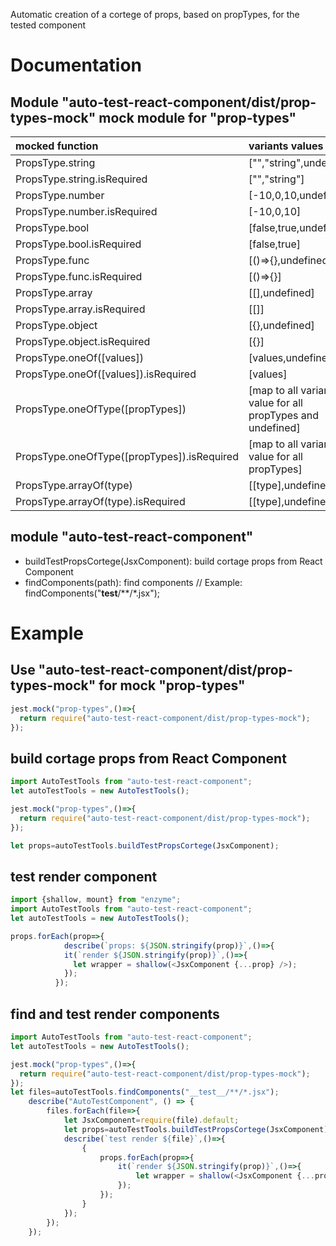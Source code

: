 Automatic creation of a cortege of props, based on propTypes, for the tested component

# Documentation

## Module "auto-test-react-component/dist/prop-types-mock" mock module for "prop-types"


| mocked function | variants values |
|:-----------|:------------|
| PropsType.string |                             ["","string",undefined]|
| PropsType.string.isRequired |                  ["","string"]| 
| PropsType.number |                             [-10,0,10,undefined]| 
| PropsType.number.isRequired |                  [-10,0,10]| 
| PropsType.bool|                               [false,true,undefined]| 
| PropsType.bool.isRequired|                    [false,true]| 
| PropsType.func|                               [()=>{},undefined]| 
| PropsType.func.isRequired|                    [()=>{}]| 
| PropsType.array|                              [[],undefined]| 
| PropsType.array.isRequired|                   [[]]| 
| PropsType.object|                             [{},undefined]| 
| PropsType.object.isRequired|                  [{}]| 
| PropsType.oneOf([values])|                    [values,undefined]
| PropsType.oneOf([values]).isRequired|         [values]
| PropsType.oneOfType([propTypes])|             [map to all variants value for all propTypes and undefined]
| PropsType.oneOfType([propTypes]).isRequired|  [map to all variants value for all propTypes]
| PropsType.arrayOf(type)|                      [[type],undefined]
| PropsType.arrayOf(type).isRequired|           [[type],undefined]

## module "auto-test-react-component"

- buildTestPropsCortege(JsxComponent): build cortage props from React Component
- findComponents(path): find components // Example: findComponents("__test__/**/*.jsx");

# Example


## Use "auto-test-react-component/dist/prop-types-mock" for mock "prop-types"

```javascript
jest.mock("prop-types",()=>{
  return require("auto-test-react-component/dist/prop-types-mock");
});
```

## build cortage props from React Component
```javascript
import AutoTestTools from "auto-test-react-component";
let autoTestTools = new AutoTestTools();

jest.mock("prop-types",()=>{
  return require("auto-test-react-component/dist/prop-types-mock");
});

let props=autoTestTools.buildTestPropsCortege(JsxComponent);
```

## test render component
```javascript
import {shallow, mount} from "enzyme";
import AutoTestTools from "auto-test-react-component";
let autoTestTools = new AutoTestTools();

props.forEach(prop=>{
            describe(`props: ${JSON.stringify(prop)}`,()=>{
            it(`render ${JSON.stringify(prop)}`,()=>{
              let wrapper = shallow(<JsxComponent {...prop} />);
            });
          });
```

## find and test render components

```javascript
import AutoTestTools from "auto-test-react-component";
let autoTestTools = new AutoTestTools();

jest.mock("prop-types",()=>{
  return require("auto-test-react-component/dist/prop-types-mock");
});
let files=autoTestTools.findComponents("__test__/**/*.jsx");
    describe("AutoTestComponent", () => {
        files.forEach(file=>{
            let JsxComponent=require(file).default;
            let props=autoTestTools.buildTestPropsCortege(JsxComponent);
            describe(`test render ${file}`,()=>{
                {
                    props.forEach(prop=>{
                        it(`render ${JSON.stringify(prop)}`,()=>{
                            let wrapper = shallow(<JsxComponent {...prop} />);
                        });
                    });
                }
            });
        });
    });
```